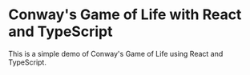 # Conway's Game of Life with React and TypeScript

This is a simple demo of Conway's Game of Life using React and TypeScript.